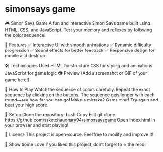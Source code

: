 # simonsays game 

🎮 Simon Says Game
A fun and interactive Simon Says game built using HTML, CSS, and JavaScript. Test your memory and reflexes by following the color sequence!

📌 Features
✅ Interactive UI with smooth animations
✅ Dynamic difficulty progression
✅ Sound effects for better feedback
✅ Responsive design for mobile and desktop

🛠️ Technologies Used
HTML for structure
CSS for styling and animations
JavaScript for game logic
📷 Preview
(Add a screenshot or GIF of your game here!)

🚀 How to Play
Watch the sequence of colors carefully.
Repeat the exact sequence by clicking on the buttons.
The sequence gets longer with each round—see how far you can go!
Make a mistake? Game over! Try again and beat your high score.

🔧 Setup
Clone the repository:
bash
Copy
Edit
git clone https://github.com/saketchaudhary94/simonsaysgame
Open index.html in your browser and start playing!

📜 License
This project is open-source. Feel free to modify and improve it!

🌟 Show Some Love
If you liked this project, don’t forget to ⭐ the repo!
